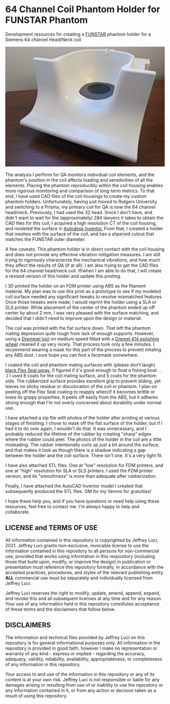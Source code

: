 # 64 Channel Coil Phantom Holder for FUNSTAR Phantom
Development resources for creating a [FUNSTAR](https://www.goldstandardphantoms.com/products/funstar/) phantom holder for a Siemens 64 channel Head/Neck coil

![Phantom holder in Siemens 64 channel head coil](./assets/images/Holder_in_Coil.jpg)

The analysis I perform for QA monitors individual coil elements, and the phantom's position in the coil affects loading and sensitivities of all the elements. Placing the phantom reproducibly within the coil housing enables more rigorous monitoring and comparison of long-term metrics. To that end, I have used CAD files of the coil housings to create my custom phantom holders. Unfortunately, having just moved to Rutgers University and switching to a Prisma, my primary coil for QA is now the 64 channel head/neck. Previously, I had used the 32 head. Snice I don't have, and didn't want to wait for the (approximately) 284 lawyers it takes to obtain the CAD files for this coil, I acquired a high resolution CT of the coil housing, and modeled the surface in [Autodesk Inventor.](https://www.autodesk.com/products/inventor/overview) From that, I created a holder that meshes with the surface of the coil, and has a shperoid cutout that matches the FUNSTAR outer diameter.

A few caveats. This phantom holder is in direct contact with the coil housing and does not provide any effective vibration mitigation measures. I am still trying to rigorously characterize the mechanical vibrations, and how much they affect the results of QA (if at all). I am also trying to get the CAD files for the 64 channel head/neck coil. If/when I am able to do that, I will create a revised version of this holder and update this posting.

I 3D printed the holder on an FDM printer using ABS as the filament material. My plan was to use this print as a prototype to see if my modeled coil surface needed any significant tweaks to resolve mismatched features. Once those tweaks were made, I would reprint the holder using a SLA or SLS printer. While placement of the center of the phantom ended up off center by about 2 mm, I was very pleased with the surface matching, and decided that I didn't need to improve upon the design or material.

The coil was printed with the flat surface down. That left the phantom mating depression quite rough from lack of enough supports. However, using a [Dremmel tool](https://us.dremel.com/en_US/products/-/show-product/tools/4300-high-performance-variable-speed-rotary-tool) on medium speed fitted with a [Dremel 414 polishing wheel](https://us.dremel.com/en_US/products/-/show-product/accessories/dremel-414-felt-polishing-wheel) cleaned it up very nicely. That process took only a few minutes. I recommend wearing a mask for this part of the process to prevent inhaling any ABS dust. I sure hope you can find a facemask somewhere. 

I coated the coil and phantom mating surfaces with (please don't laugh) [black Flex Seal spray.](https://flexsealproducts.com/products/flex-seal) (I figured if it's good enough to float a fishing boat . . .) I used 8 coats for the coil mating surface, and 5 coats for the phantom side. The rubberized surface provides excellent grip to prevent sliding, yet leaves no sticky residue or discoloration of the coil or phantom. I plan on peeling off the Flex Seal coating to reapply when/if it becomes brittle or loses its grippy properties. It peels off easily from the ABS, but it adheres strong enough that I'm not overly concerned about durability under normal use.

I have attached a zip file with photos of the holder after printing at various stages of finishing. I chose to mask off the flat surface of the holder, but if I had it to do over again, I wouldn't do that. It was unnecessary, and I probably reduced the lifetime of the rubber by creating "sharp" edges where the rubber could peel. The photos of the holder in the coil are a little misleading. The rubber intentionally curls up just a bit around the surface, and that makes it look as though there is a shadow indicating a gap between the holder and the coil surface. There isn't one. It's a very tight fit.

I have also attached STL files. One at "low" resolution for FDM printers, and one at "high" resolution for SLA or SLS printers. I used the FDM printer version, and its "smoothness" is more than adequate after rubberization. 

Finally, I have attached the AutoCAD Inventor model I created that subsequently produced the STL files. DM for my Venmo for gratuities!

I hope these help you, and if you have questions or need help using these resources, feel free to contact me. I'm always happy to help and collaborate.

## LICENSE and TERMS OF USE

All information contained in this repository is copyrighted by Jeffrey Luci, 2021. Jeffrey Luci grants non-exclusive, revocable license to use the information contained in this repository to all persons for non-commercial use, provided that works using information in this respository (including those that build upon, modify, or improve the design) in publication or presentation must reference this repository formally, in accordance with the accepted practices, procedures, and styles of the relevant publishing entity. **ALL** commercial use must be separately and individually licensed from Jeffrey Luci.

Jeffrey Luci reserves the right to modify, update, amend, append, expand, and revoke this and all subsequent licenses at any time and for any reason. Your use of any information held in this repository constitutes acceptance of these terms and the disclaimers that follow below.

## DISCLAIMERS

The information and technical files provided by Jeffrey Luci on this repository is for general informational purposes only. All information in the repository is provided in good faith, however I make no representation or warranty of any kind - express or implied - regarding the accuracy, adequacy, validity, reliability, availability, appropriateness, or completeness of any information in this repository.

Your access to and use of the information in this repository or any of its content is at your own risk. Jeffrey Luci is not responsible or liable for any damages arising or resulting from use of or inability to use the repository or any information contained in it, or from any action or decision taken as a result of using this repository.
